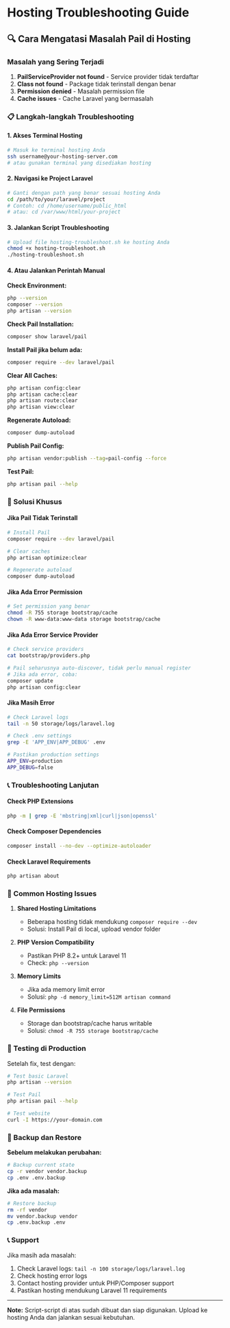 # Hosting Troubleshooting Guide

## 🔍 Cara Mengatasi Masalah Pail di Hosting

### Masalah yang Sering Terjadi
1. **PailServiceProvider not found** - Service provider tidak terdaftar
2. **Class not found** - Package tidak terinstall dengan benar
3. **Permission denied** - Masalah permission file
4. **Cache issues** - Cache Laravel yang bermasalah

### 📋 Langkah-langkah Troubleshooting

#### 1. Akses Terminal Hosting
```bash
# Masuk ke terminal hosting Anda
ssh username@your-hosting-server.com
# atau gunakan terminal yang disediakan hosting
```

#### 2. Navigasi ke Project Laravel
```bash
# Ganti dengan path yang benar sesuai hosting Anda
cd /path/to/your/laravel/project
# Contoh: cd /home/username/public_html
# atau: cd /var/www/html/your-project
```

#### 3. Jalankan Script Troubleshooting
```bash
# Upload file hosting-troubleshoot.sh ke hosting Anda
chmod +x hosting-troubleshoot.sh
./hosting-troubleshoot.sh
```

#### 4. Atau Jalankan Perintah Manual

**Check Environment:**
```bash
php --version
composer --version
php artisan --version
```

**Check Pail Installation:**
```bash
composer show laravel/pail
```

**Install Pail jika belum ada:**
```bash
composer require --dev laravel/pail
```

**Clear All Caches:**
```bash
php artisan config:clear
php artisan cache:clear
php artisan route:clear
php artisan view:clear
```

**Regenerate Autoload:**
```bash
composer dump-autoload
```

**Publish Pail Config:**
```bash
php artisan vendor:publish --tag=pail-config --force
```

**Test Pail:**
```bash
php artisan pail --help
```

### 🔧 Solusi Khusus

#### Jika Pail Tidak Terinstall
```bash
# Install Pail
composer require --dev laravel/pail

# Clear caches
php artisan optimize:clear

# Regenerate autoload
composer dump-autoload
```

#### Jika Ada Error Permission
```bash
# Set permission yang benar
chmod -R 755 storage bootstrap/cache
chown -R www-data:www-data storage bootstrap/cache
```

#### Jika Ada Error Service Provider
```bash
# Check service providers
cat bootstrap/providers.php

# Pail seharusnya auto-discover, tidak perlu manual register
# Jika ada error, coba:
composer update
php artisan config:clear
```

#### Jika Masih Error
```bash
# Check Laravel logs
tail -n 50 storage/logs/laravel.log

# Check .env settings
grep -E 'APP_ENV|APP_DEBUG' .env

# Pastikan production settings
APP_ENV=production
APP_DEBUG=false
```

### 📞 Troubleshooting Lanjutan

#### Check PHP Extensions
```bash
php -m | grep -E 'mbstring|xml|curl|json|openssl'
```

#### Check Composer Dependencies
```bash
composer install --no-dev --optimize-autoloader
```

#### Check Laravel Requirements
```bash
php artisan about
```

### 🚨 Common Hosting Issues

1. **Shared Hosting Limitations**
   - Beberapa hosting tidak mendukung `composer require --dev`
   - Solusi: Install Pail di local, upload vendor folder

2. **PHP Version Compatibility**
   - Pastikan PHP 8.2+ untuk Laravel 11
   - Check: `php --version`

3. **Memory Limits**
   - Jika ada memory limit error
   - Solusi: `php -d memory_limit=512M artisan command`

4. **File Permissions**
   - Storage dan bootstrap/cache harus writable
   - Solusi: `chmod -R 755 storage bootstrap/cache`

### 📱 Testing di Production

Setelah fix, test dengan:

```bash
# Test basic Laravel
php artisan --version

# Test Pail
php artisan pail --help

# Test website
curl -I https://your-domain.com
```

### 🔄 Backup dan Restore

**Sebelum melakukan perubahan:**
```bash
# Backup current state
cp -r vendor vendor.backup
cp .env .env.backup
```

**Jika ada masalah:**
```bash
# Restore backup
rm -rf vendor
mv vendor.backup vendor
cp .env.backup .env
```

### 📞 Support

Jika masih ada masalah:
1. Check Laravel logs: `tail -n 100 storage/logs/laravel.log`
2. Check hosting error logs
3. Contact hosting provider untuk PHP/Composer support
4. Pastikan hosting mendukung Laravel 11 requirements

---

**Note:** Script-script di atas sudah dibuat dan siap digunakan. Upload ke hosting Anda dan jalankan sesuai kebutuhan. 